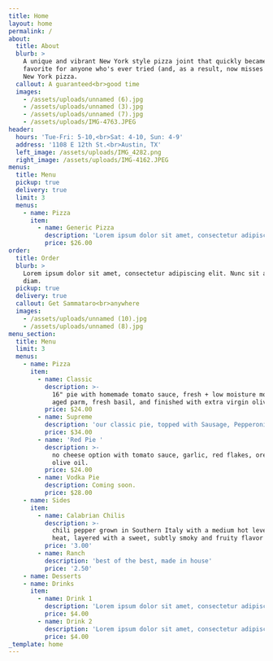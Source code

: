 ```yaml
---
title: Home
layout: home
permalink: /
about:
  title: About
  blurb: >
    A unique and vibrant New York style pizza joint that quickly became a
    favorite for anyone who's ever tried (and, as a result, now misses dearly)
    New York pizza.
  callout: A guaranteed<br>good time
  images:
    - /assets/uploads/unnamed (6).jpg
    - /assets/uploads/unnamed (3).jpg
    - /assets/uploads/unnamed (7).jpg
    - /assets/uploads/IMG-4763.JPEG
header:
  hours: 'Tue-Fri: 5-10,<br>Sat: 4-10, Sun: 4-9'
  address: '1108 E 12th St.<br>Austin, TX'
  left_image: /assets/uploads/IMG_4282.png
  right_image: /assets/uploads/IMG-4162.JPEG
menus:
  title: Menu
  pickup: true
  delivery: true
  limit: 3
  menus:
    - name: Pizza
      item:
        - name: Generic Pizza
          description: 'Lorem ipsum dolor sit amet, consectetur adipiscing elit.'
          price: $26.00
order:
  title: Order
  blurb: >
    Lorem ipsum dolor sit amet, consectetur adipiscing elit. Nunc sit amet nisl
    diam.
  pickup: true
  delivery: true
  callout: Get Sammataro<br>anywhere
  images:
    - /assets/uploads/unnamed (10).jpg
    - /assets/uploads/unnamed (8).jpg
menu_section:
  title: Menu
  limit: 3
  menus:
    - name: Pizza
      item:
        - name: Classic
          description: >-
            16" pie with homemade tomato sauce, fresh + low moisture mozzarella,
            aged parm, fresh basil, and finished with extra virgin olive oil
          price: $24.00
        - name: Supreme
          description: 'our classic pie, topped with Sausage, Pepperoni, Mushroom, & Shallot'
          price: $34.00
        - name: 'Red Pie '
          description: >-
            no cheese option with tomato sauce, garlic, red flakes, oregano,
            olive oil.
          price: $24.00
        - name: Vodka Pie
          description: Coming soon.
          price: $28.00
    - name: Sides
      item:
        - name: Calabrian Chilis
          description: >-
            chili pepper grown in Southern Italy with a medium hot level of
            heat, layered with a sweet, subtly smoky and fruity flavor
          price: '3.00'
        - name: Ranch
          description: 'best of the best, made in house'
          price: '2.50'
    - name: Desserts
    - name: Drinks
      item:
        - name: Drink 1
          description: 'Lorem ipsum dolor sit amet, consectetur adipiscing elit.'
          price: $4.00
        - name: Drink 2
          description: 'Lorem ipsum dolor sit amet, consectetur adipiscing elit.'
          price: $4.00
_template: home
---
```

















































